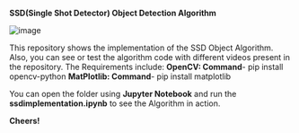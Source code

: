 **SSD(Single Shot Detector) Object Detection Algorithm**

![image](https://user-images.githubusercontent.com/77738119/177012258-184c8d95-a6f9-4265-88b8-a7e911ef2b9e.png)

This repository shows the implementation of the SSD Object Algorithm. Also, you can see or test the algorithm code with different videos present in the repository.
The Requirements include:
    **OpenCV: Command**- pip install opencv-python
    **MatPlotlib: Command**- pip install matplotlib
  
You can open the folder using **Jupyter Notebook** and run the **ssdimplementation.ipynb** to see the Algorithm in action.

**Cheers!**
